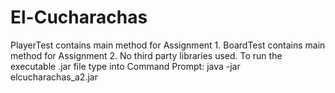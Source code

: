 # El-Cucharachas
PlayerTest contains main method for Assignment 1.
BoardTest contains main method for Assignment 2.
No third party libraries used.
To run the executable .jar file type into Command Prompt: java -jar elcucharachas_a2.jar
